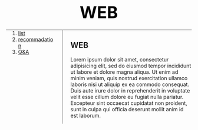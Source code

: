 <html>
<head>
  <title>WEB - CSS</title>
  <meta charset="utf-8">
  <style>
    body{
      margin:0;
    }
    h1 {
      font-size:45px;
      text-align: center;
      border-bottom:1px solid gray;
      margin:0;
      padding:20px;
    }
    #web{
      color:black;
      text-decoration:none;
    }
    ol{
      border-right:1px solid gray;
      width:100px;
      margin:0;
      padding-right:20px;
    }
    #grid{
      display: grid;
      grid-template-columns: 150px 1fr;
    }
    #grid ol{
      padding-left:33px;
    }
    #grid #article{
      padding-left:25px;
    }
  </style>
</head>
<body>
  <h1><a id="web" href="index.html">WEB</a></h1>
  <div id="grid">
    <ol>
      <li><a href="manu_list.html">list</a></li>
      <li><a href="manu_recommandation.html">recommadation</a></li>
      <li><a href="manu_question.html">Q&A</a></li>
    </ol>
    <div id="article">
        <h2>WEB</h2>
        <p>
          Lorem ipsum dolor sit amet, consectetur adipisicing elit, sed do eiusmod tempor incididunt ut labore et dolore magna aliqua. Ut enim ad minim veniam, quis nostrud exercitation ullamco laboris nisi ut aliquip ex ea commodo consequat. Duis aute irure dolor in reprehenderit in voluptate velit esse cillum dolore eu fugiat nulla pariatur. Excepteur sint occaecat cupidatat non proident, sunt in culpa qui officia deserunt mollit anim id est laborum.
        </p>
      </div>
  </div>
  </body>
  </html>
